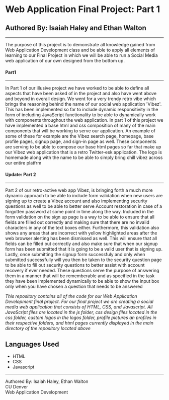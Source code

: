 # Web Application Final Project: Part 1
## Authored By: Isaiah Haley and Ethan Walton
---

The purpose of this project is to demonstrate all knowledge gained from Web Application Development class 
and be able to apply all elements of learning to our Final Project in which we will be able to run a Social Media 
web application of our own designed from the bottom up.

#### Part1
---
In Part 1 of our illusive project we have worked to be able to define all aspects that have been asked of in the project and also have went above and beyond in overall design. We went for a very trendy retro vibe which brings the reasoning behind the name of our social web application 'Vibez'. This has been implemented so far to include dynamic responsitivity in the form of including JavaScript functionality to be able to dynamically work with components throughout the web application. In part 1 of this project we have implemented a base html and css composition of many of the main components that will be working to serve our application. An example of some of these for example are the Vibez search page, homepage, base profile pages, signup page, and sign-in page as well. These components are serving to be able to compose our base html pages so far that make up our Vibez web application that is a retro Twitter-esk application. The logo is homemade along with the name to be able to simply bring chill vibez across our entire platfrm 

#### Update: Part 2
---
Part 2 of our retro-active web app Vibez, is bringing forth a much more dynamic approach to be able to include form validation when new users are signing up to create a Vibez account and also implementing security questions as well to be able to better serve Account restoration in case of a forgotten password at some point in time along the way. Included in the form validation on the sign up page is a way to be able to ensure that all fields are filled out correctly and making sure that there are no invalid characters in any of the text boxes either. Furthermore, this validation also shows any areas that are incorrect with yellow highlighted areas after the web browser alerting has been dismissed as well. This will ensure that all fields can be filled out correctly and also make sure that when our signup form has been submitted that it is going to be a valid user that is signing up. Lastly, once submitting the signup form successfuly and only when submitted successfully will you then be taken to the security question page to be able to fill out security questions to better assist with account recovery if ever needed. These questions serve the purpose of answering them in a manner that will be rememberable and as specified in the task they have been implemented dynamically to be able to show the input box only when you have chosen a question that needs to be answered

*This repository contains all of the code for our Web Application Development final project.
For our final project we are creating a social media web application that consists of HTML, CSS, and 
Javascript. All JavaScript files are located in the js folder, css design files located in the css folder, custom logos in the logos folder, profile pictures an profiles in their respective folders, and html pages currently displayed in the main directory of the repository located above*


Languages Used
---
* HTML
* CSS
* Javascript


---
Authored By: Isaiah Haley, Ethan Walton  
CU Denver  
Web Application Development  
